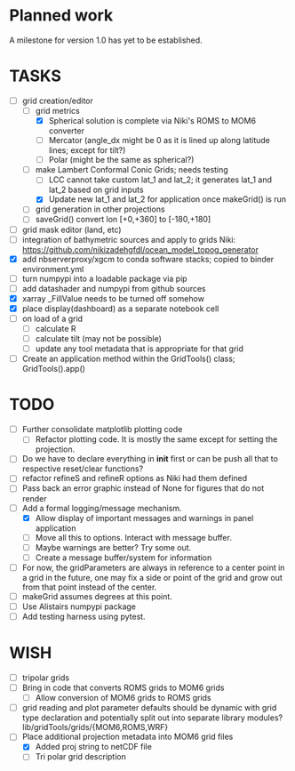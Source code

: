 # Planned work

A milestone for version 1.0 has yet to be established.

# TASKS

 - [ ] grid creation/editor
   - [ ] grid metrics
     - [X] Spherical solution is complete via Niki's ROMS to MOM6 converter
     - [ ] Mercator (angle_dx might be 0 as it is lined up along latitude lines; except for tilt?)
     - [ ] Polar (might be the same as spherical?)
   - [ ] make Lambert Conformal Conic Grids; needs testing
     - [ ] LCC cannot take custom lat_1 and lat_2; it generates lat_1 and lat_2 based on grid inputs
     - [X] Update new lat_1 and lat_2 for application once makeGrid() is run
   - [ ] grid generation in other projections
   - [ ] saveGrid() convert lon [+0,+360] to [-180,+180]
 - [ ] grid mask editor (land, etc)
 - [ ] integration of bathymetric sources and apply to grids
       Niki: https://github.com/nikizadehgfdl/ocean_model_topog_generator
 - [X] add nbserverproxy/xgcm to conda software stacks; copied to binder environment.yml
 - [ ] turn numpypi into a loadable package via pip
 - [ ] add datashader and numpypi from github sources
 - [X] xarray \_FillValue needs to be turned off somehow
 - [X] place display(dashboard) as a separate notebook cell
 - [ ] on load of a grid
   - [ ] calculate R
   - [ ] calculate tilt (may not be possible)
   - [ ] update any tool metadata that is appropriate for that grid
 - [ ] Create an application method within the GridTools() class; GridTools().app()

# TODO

 - [ ] Further consolidate matplotlib plotting code
   - [ ] Refactor plotting code.  It is mostly the same except for setting the projection.
 - [ ] Do we have to declare everything in __init__ first or can be push all that to respective reset/clear functions?
 - [ ] refactor refineS and refineR options as Niki had them defined
 - [ ] Pass back an error graphic instead of None for figures that do not render
 - [ ] Add a formal logging/message mechanism.
   - [X] Allow display of important messages and warnings in panel application
   - [ ] Move all this to options.  Interact with message buffer.
   - [ ] Maybe warnings are better? Try some out.
   - [ ] Create a message buffer/system for information 
 - [ ] For now, the gridParameters are always in reference to a center point in a grid
   in the future, one may fix a side or point of the grid and grow out from that point
   instead of the center.
 - [ ] makeGrid assumes degrees at this point.
 - [ ] Use Alistairs numpypi package
 - [ ] Add testing harness using pytest.

# WISH

 - [ ] tripolar grids
 - [ ] Bring in code that converts ROMS grids to MOM6 grids
   - [ ] Allow conversion of MOM6 grids to ROMS grids
 - [ ] grid reading and plot parameter defaults should be dynamic with grid type declaration and potentially
       split out into separate library modules? lib/gridTools/grids/{MOM6,ROMS,WRF}
 - [ ] Place additional projection metadata into MOM6 grid files
   - [X] Added proj string to netCDF file
   - [ ] Tri polar grid description
